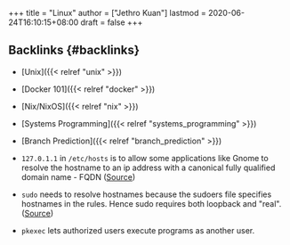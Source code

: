 +++
title = "Linux"
author = ["Jethro Kuan"]
lastmod = 2020-06-24T16:10:15+08:00
draft = false
+++

## Backlinks {#backlinks}

- [Unix]({{< relref "unix" >}})
- [Docker 101]({{< relref "docker" >}})
- [Nix/NixOS]({{< relref "nix" >}})
- [Systems Programming]({{< relref "systems_programming" >}})
- [Branch Prediction]({{< relref "branch_prediction" >}})

- `127.0.1.1` in `/etc/hosts` is to allow some applications like Gnome to
  resolve the hostname to an ip address with a canonical fully
  qualified domain name - FQDN ([Source](http://www.leonardoborda.com/blog/127-0-1-1-ubuntu-debian/))
- `sudo` needs to resolve hostnames because the sudoers file specifies
  hostnames in the rules. Hence sudo requires both loopback and
  "real". ([Source](https://unix.stackexchange.com/questions/218145/why-does-sudo-need-the-loopback-interface))
- `pkexec` lets authorized users execute programs as another user.
